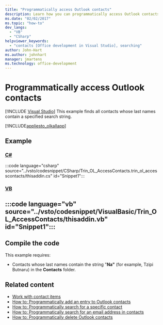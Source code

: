 ```yaml
---
title: "Programmatically access Outlook contacts"
description: Learn how you can programmatically access Outlook contacts. This example finds all contacts whose last names contain a specified search string.
ms.date: "02/02/2017"
ms.topic: "how-to"
dev_langs:
  - "VB"
  - "CSharp"
helpviewer_keywords:
  - "contacts [Office development in Visual Studio], searching"
author: John-Hart
ms.author: johnhart
manager: jmartens
ms.technology: office-development
---
```

# Programmatically access Outlook contacts

 [!INCLUDE [Visual Studio](~/includes/applies-to-version/vs-windows-only.md)]
  This example finds all contacts whose last names contain a specified search string.

 [!INCLUDE[appliesto_olkallapp](../vsto/includes/appliesto-olkallapp-md.md)]

## Example

 ### [C#](#tab/csharp)
 :::code language="csharp" source="../vsto/codesnippet/CSharp/Trin_OL_AccessContacts.trin_ol_accesscontacts/thisaddin.cs" id="Snippet1":::

 ### [VB](#tab/vb)
 :::code language="vb" source="../vsto/codesnippet/VisualBasic/Trin_OL_AccessContacts/thisaddin.vb" id="Snippet1":::
 ---

## Compile the code
 This example requires:

- Contacts whose last names contain the string "**Na"** (for example, Tzipi Butnaru) in the **Contacts** folder.

## Related content
- [Work with contact items](/previous-versions/visualstudio/visual-studio-2017/vsto/working-with-contact-items)
- [How to: Programmatically add an entry to Outlook contacts](../vsto/how-to-programmatically-add-an-entry-to-outlook-contacts.md)
- [How to: Programmatically search for a specific contact](/previous-versions/visualstudio/visual-studio-2017/vsto/how-to-programmatically-search-for-a-specific-contact)
- [How to: Programmatically search for an email address in contacts](/previous-versions/visualstudio/visual-studio-2017/vsto/how-to-programmatically-search-for-an-e-mail-address-in-contacts)
- [How to: Programmatically delete Outlook contacts](/previous-versions/visualstudio/visual-studio-2017/vsto/how-to-programmatically-delete-outlook-contacts)
